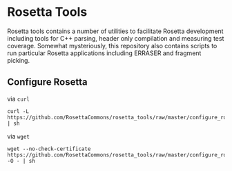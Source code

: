 Rosetta Tools
=============

Rosetta tools contains a number of utilities to facilitate Rosetta development including tools for C++ parsing, header only compilation and measuring test coverage.  Somewhat mysteriously, this repository also contains scripts to run particular Rosetta applications including ERRASER and fragment picking.

Configure Rosetta
-----------------
via `curl`
```
curl -L https://github.com/RosettaCommons/rosetta_tools/raw/master/configure_rosetta_repo.sh | sh
```

via `wget`

```
wget --no-check-certificate https://github.com/RosettaCommons/rosetta_tools/raw/master/configure_rosetta_repo.sh -O - | sh
```

